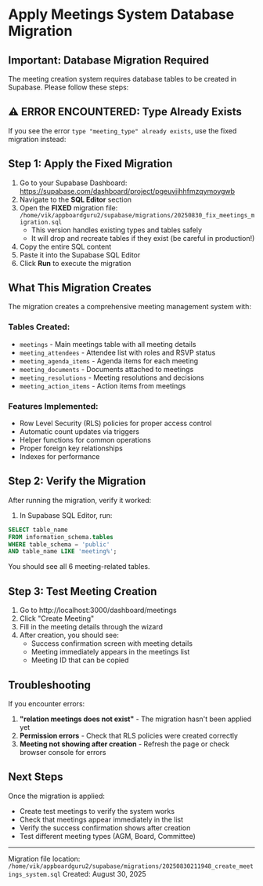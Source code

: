 # Apply Meetings System Database Migration

## Important: Database Migration Required

The meeting creation system requires database tables to be created in Supabase. Please follow these steps:

## ⚠️ ERROR ENCOUNTERED: Type Already Exists

If you see the error `type "meeting_type" already exists`, use the fixed migration instead:

## Step 1: Apply the Fixed Migration

1. Go to your Supabase Dashboard: https://supabase.com/dashboard/project/pgeuvjihhfmzqymoygwb
2. Navigate to the **SQL Editor** section
3. Open the **FIXED** migration file: `/home/vik/appboardguru2/supabase/migrations/20250830_fix_meetings_migration.sql`
   - This version handles existing types and tables safely
   - It will drop and recreate tables if they exist (be careful in production!)
4. Copy the entire SQL content
5. Paste it into the Supabase SQL Editor
6. Click **Run** to execute the migration

## What This Migration Creates

The migration creates a comprehensive meeting management system with:

### Tables Created:
- `meetings` - Main meetings table with all meeting details
- `meeting_attendees` - Attendee list with roles and RSVP status
- `meeting_agenda_items` - Agenda items for each meeting
- `meeting_documents` - Documents attached to meetings
- `meeting_resolutions` - Meeting resolutions and decisions
- `meeting_action_items` - Action items from meetings

### Features Implemented:
- Row Level Security (RLS) policies for proper access control
- Automatic count updates via triggers
- Helper functions for common operations
- Proper foreign key relationships
- Indexes for performance

## Step 2: Verify the Migration

After running the migration, verify it worked:

1. In Supabase SQL Editor, run:
```sql
SELECT table_name 
FROM information_schema.tables 
WHERE table_schema = 'public' 
AND table_name LIKE 'meeting%';
```

You should see all 6 meeting-related tables.

## Step 3: Test Meeting Creation

1. Go to http://localhost:3000/dashboard/meetings
2. Click "Create Meeting"
3. Fill in the meeting details through the wizard
4. After creation, you should see:
   - Success confirmation screen with meeting details
   - Meeting immediately appears in the meetings list
   - Meeting ID that can be copied

## Troubleshooting

If you encounter errors:

1. **"relation meetings does not exist"** - The migration hasn't been applied yet
2. **Permission errors** - Check that RLS policies were created correctly
3. **Meeting not showing after creation** - Refresh the page or check browser console for errors

## Next Steps

Once the migration is applied:
- Create test meetings to verify the system works
- Check that meetings appear immediately in the list
- Verify the success confirmation shows after creation
- Test different meeting types (AGM, Board, Committee)

---

Migration file location: `/home/vik/appboardguru2/supabase/migrations/20250830211948_create_meetings_system.sql`
Created: August 30, 2025